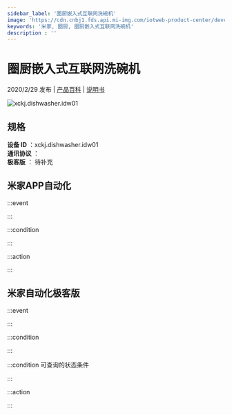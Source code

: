 ```yaml
---
sidebar_label: '圈厨嵌入式互联网洗碗机'
image: 'https://cdn.cnbj1.fds.api.mi-img.com/iotweb-product-center/developer_1576491101205b4zcBVnx.png?GalaxyAccessKeyId=AKVGLQWBOVIRQ3XLEW&Expires=9223372036854775807&Signature=EGIBRakf167ZnGaiDVKdEPwP2WQ='
keywords: '米家, 圈厨, 圈厨嵌入式互联网洗碗机'
description : ''
---
```

# 圈厨嵌入式互联网洗碗机

2020/2/29 发布 | [产品百科](https://home.mi.com/webapp/content/baike/product/index.html?model=xckj.dishwasher.idw01/) | [说明书](https://home.mi.com/views/introduction.html?model=xckj.dishwasher.idw01&region=cn)

![xckj.dishwasher.idw01](https://cdn.cnbj1.fds.api.mi-img.com/iotweb-product-center/developer_1576491101205b4zcBVnx.png?GalaxyAccessKeyId=AKVGLQWBOVIRQ3XLEW&Expires=9223372036854775807&Signature=EGIBRakf167ZnGaiDVKdEPwP2WQ=)

## 规格  
> 
**设备 ID** ：xckj.dishwasher.idw01  
**通讯协议** ：  
**极客版**  ： 待补充 


## 米家APP自动化  

:::event  

:::

:::condition  

:::

:::action   

:::

## 米家自动化极客版  

:::event  

:::

:::condition  

:::

:::condition 可查询的状态条件  

:::

:::action  

:::

        
